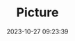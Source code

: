 ---
weight: 1
images:
- /images/edited/49.jpeg
title: Picture
date: 2023-10-27 09:23:39
tags: [luminarneo,work,ILCE7M3,24.0,car]
---